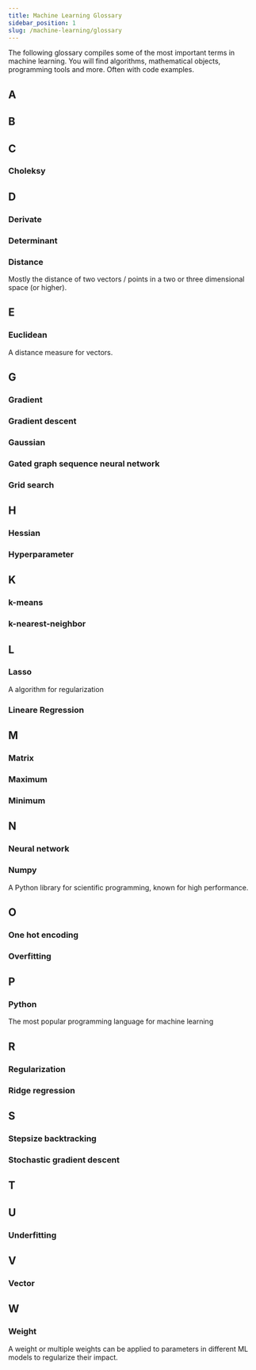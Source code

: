 ```yaml
---
title: Machine Learning Glossary
sidebar_position: 1
slug: /machine-learning/glossary
---
```


The following glossary compiles some of the most important terms in machine learning. 
You will find algorithms, mathematical objects, programming tools and more. 
Often with code examples. 

## A 


## B 


## C 

### Choleksy

## D


### Derivate

### Determinant 

### Distance 

Mostly the distance of two vectors / points in a two or three dimensional space (or higher).

## E 

### Euclidean 

A distance measure for vectors. 


## G 

### Gradient 


### Gradient descent 


### Gaussian 


### Gated graph sequence neural network 


### Grid search 

## H 

### Hessian 

### Hyperparameter 

## K 

### k-means 


### k-nearest-neighbor 


## L 

### Lasso 
A algorithm for regularization


### Lineare Regression 

## M

### Matrix 

### Maximum 

### Minimum 




## N 

### Neural network 

### Numpy

A Python library for scientific programming, known for high performance. 

## O 

### One hot encoding


### Overfitting 

## P

### Python 
The most popular programming language for machine learning 

## R 

### Regularization 


### Ridge regression 


## S

### Stepsize backtracking 

### Stochastic gradient descent 

## T 

## U 

### Underfitting 

## V

### Vector 


## W 

### Weight 

A weight or multiple weights can be applied to parameters in different ML models to regularize their impact. 